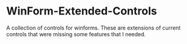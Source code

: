 # WinForm-Extended-Controls
A collection of controls for winforms. These are extensions of current controls that were missing some features that I needed.
